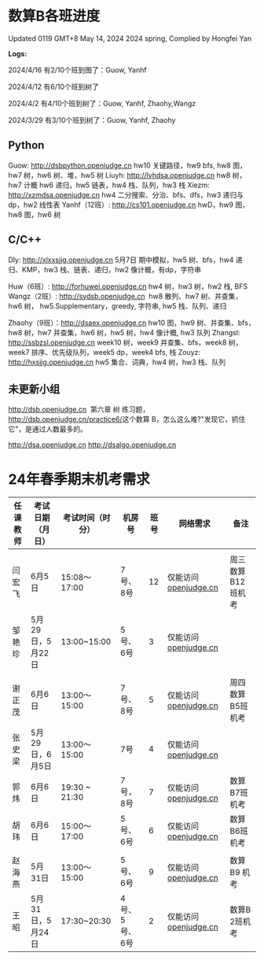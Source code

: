 # 数算B各班进度

Updated 0119 GMT+8 May 14, 2024
2024 spring, Complied by Hongfei Yan



**Logs:**

2024/4/16 有2/10个班到图了：Guow, Yanhf

2024/4/12  有6/10个班到树了

2024/4/2  有4/10个班到树了：Guow, Yanhf, Zhaohy,Wangz

2024/3/29 有3/10个班到树了：Guow, Yanhf, Zhaohy



## Python
Guow: http://dsbpython.openjudge.cn hw10 关键路径，hw9 bfs, hw8 图，hw7 树，hw6 树、堆，hw5 树
Liuyh: http://lyhdsa.openjudge.cn hw8 树，hw7 计概 hw6 递归，hw5 链表，hw4 栈、队列，hw3 栈
Xiezm: http://xzmdsa.openjudge.cn hw4 二分搜索、分治、bfs、dfs，hw3 递归与dp，hw2 线性表
Yanhf（12班）: http://cs101.openjudge.cn hwD，hw9 图，hw8 图，hw6 树

## C/C++
Dly: http://xlxxsjjg.openjudge.cn 
​	5月7日 期中模拟，hw5 树、bfs，hw4 递归、KMP，hw3 栈、链表、递归，hw2 像计概，有dp，字符串

Huw（6班）: http://forhuwei.openjudge.cn hw4 树，hw3 树，hw2 栈, BFS
Wangz（2班）: http://sydsb.openjudge.cn 
​	hw8 散列、hw7 树、并查集，hw6 树， hw5.Supplementary，greedy, 字符串, hw5 栈、队列、递归

Zhaohy（9班）：http://dsaex.openjudge.cn hw10 图，hw9 树、并查集、bfs，hw8 树，hw7 并查集，hw6 树，hw5 树，hw4 像计概, hw3 队列
Zhangsl: http://ssbzsl.openjudge.cn week10 树，week9 并查集、bfs，week8 树，week7 排序、优先级队列，week5 dp，week4 bfs, 栈
Zouyz: http://hxsjjg.openjudge.cn hw5 集合、词典，hw4 树，hw3 栈、队列




## 未更新小组
http://dsb.openjudge.cn
​	第六章 树 练习题，http://dsb.openjudge.cn/practice6/
​	这个数算 B，怎么这么难?"发现它，抓住它"，是通过人数最多的。

http://dsa.openjudge.cn
http://dsalgo.openjudge.cn



# 24年春季期末机考需求

| 任课教师 | 考试日期（月日） | 考试时间（时分） | 机房号        | 班号 | 网络需求                                    | 备注              |
| -------- | ---------------- | ---------------- | ------------- | ---- | ------------------------------------------- | ----------------- |
|          |                  |                  |               |      |                                             |                   |
| 闫宏飞   | 6月5日           | 15:08～17:00     | 7号、8号      | 12   | 仅能访问[openjudge.cn](http://openjudge.cn) | 周三数算B12班机考 |
| 邹艳珍   | 5月29日，5月22日 | 13:00~15:00      | 5号、6号      | 3    | 仅能访问[openjudge.cn](http://openjudge.cn) |                   |
|          |                  |                  |               |      |                                             |                   |
| 谢正茂   | 6月6日           | 13:00～15:00     | 7号、8号      | 5    | 仅能访问[openjudge.cn](http://openjudge.cn) | 周四数算B5班机考  |
| 张史梁   | 5月29日，6月5日  | 13:00～15:00     | 7号           | 4    | 仅能访问[openjudge.cn](http://openjudge.cn) |                   |
| 郭炜     | 6月6日           | 19:30 ~ 21:30    | 7号，8号      | 7    | 仅能访问[openjudge.cn](http://openjudge.cn) | 数算B7班机考      |
| 胡玮     | 6月6日           | 15:00～17:00     | 5号、6号      | 6    | 仅能访问[openjudge.cn](http://openjudge.cn) | 数算B6班机考      |
|          |                  |                  |               |      |                                             |                   |
| 赵海燕   | 5月31日          | 13:00～15:00     | 5号、6号      | 9    | 仅能访问[openjudge.cn](http://openjudge.cn) | 数算B9 机考       |
| 王昭     | 5月31日，5月24日 | 17:30~20:30      | 4号、5号、6号 | 2    | 仅能访问[openjudge.cn](http://openjudge.cn) | 数算B 2班机考     |